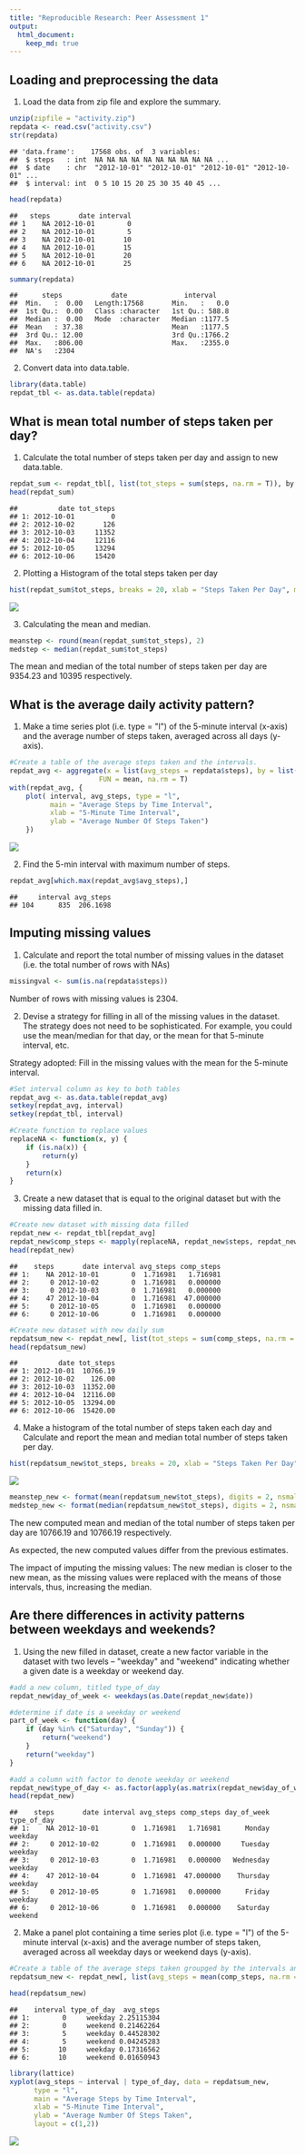 ```yaml
---
title: "Reproducible Research: Peer Assessment 1"
output: 
  html_document:
    keep_md: true
---
```



## Loading and preprocessing the data

1. Load the data from zip file and explore the summary.

```r
unzip(zipfile = "activity.zip")
repdata <- read.csv("activity.csv")
str(repdata)
```

```
## 'data.frame':	17568 obs. of  3 variables:
##  $ steps   : int  NA NA NA NA NA NA NA NA NA NA ...
##  $ date    : chr  "2012-10-01" "2012-10-01" "2012-10-01" "2012-10-01" ...
##  $ interval: int  0 5 10 15 20 25 30 35 40 45 ...
```

```r
head(repdata)
```

```
##   steps       date interval
## 1    NA 2012-10-01        0
## 2    NA 2012-10-01        5
## 3    NA 2012-10-01       10
## 4    NA 2012-10-01       15
## 5    NA 2012-10-01       20
## 6    NA 2012-10-01       25
```

```r
summary(repdata)
```

```
##      steps            date              interval     
##  Min.   :  0.00   Length:17568       Min.   :   0.0  
##  1st Qu.:  0.00   Class :character   1st Qu.: 588.8  
##  Median :  0.00   Mode  :character   Median :1177.5  
##  Mean   : 37.38                      Mean   :1177.5  
##  3rd Qu.: 12.00                      3rd Qu.:1766.2  
##  Max.   :806.00                      Max.   :2355.0  
##  NA's   :2304
```

2. Convert data into data.table.

```r
library(data.table)
repdat_tbl <- as.data.table(repdata)
```

## What is mean total number of steps taken per day?

1. Calculate the total number of steps taken per day and assign to new data.table.

```r
repdat_sum <- repdat_tbl[, list(tot_steps = sum(steps, na.rm = T)), by = date]
head(repdat_sum)
```

```
##          date tot_steps
## 1: 2012-10-01         0
## 2: 2012-10-02       126
## 3: 2012-10-03     11352
## 4: 2012-10-04     12116
## 5: 2012-10-05     13294
## 6: 2012-10-06     15420
```

2. Plotting a Histogram of the total steps taken per day

```r
hist(repdat_sum$tot_steps, breaks = 20, xlab = "Steps Taken Per Day", main = "Histogram of Total Steps Taken Per Day" )
```

![](PA1_template_files/figure-html/unnamed-chunk-4-1.png)<!-- -->

3. Calculating the mean and median.

```r
meanstep <- round(mean(repdat_sum$tot_steps), 2)
medstep <- median(repdat_sum$tot_steps)
```
The mean and median of the total number of steps taken per day are 9354.23 and 10395 respectively.

## What is the average daily activity pattern?
1. Make a time series plot (i.e. type = "l") of the 5-minute interval (x-axis) and the average number of steps taken, averaged across all days (y-axis).

```r
#Create a table of the average steps taken and the intervals.
repdat_avg <- aggregate(x = list(avg_steps = repdata$steps), by = list(interval = repdata$interval),
                      FUN = mean, na.rm = T)
with(repdat_avg, {
    plot( interval, avg_steps, type = "l",
          main = "Average Steps by Time Interval",
          xlab = "5-Minute Time Interval",
          ylab = "Average Number Of Steps Taken")
    })
```

![](PA1_template_files/figure-html/unnamed-chunk-6-1.png)<!-- -->

2. Find the 5-min interval with maximum number of steps.

```r
repdat_avg[which.max(repdat_avg$avg_steps),]
```

```
##     interval avg_steps
## 104      835  206.1698
```

## Imputing missing values
1. Calculate and report the total number of missing values in the dataset (i.e. the total number of rows with NAs)

```r
missingval <- sum(is.na(repdata$steps))
```
Number of rows with missing values is 2304.


2. Devise a strategy for filling in all of the missing values in the dataset. The strategy does not need to be sophisticated. For example, you could use the mean/median for that day, or the mean for that 5-minute interval, etc.

Strategy adopted: Fill in the missing values with the mean for the 5-minute interval.

```r
#Set interval column as key to both tables 
repdat_avg <- as.data.table(repdat_avg)
setkey(repdat_avg, interval)
setkey(repdat_tbl, interval)

#Create function to replace values
replaceNA <- function(x, y) {
    if (is.na(x)) {
        return(y)
    }
    return(x)
}
```


3. Create a new dataset that is equal to the original dataset but with the missing data filled in.

```r
#Create new dataset with missing data filled
repdat_new <- repdat_tbl[repdat_avg]
repdat_new$comp_steps <- mapply(replaceNA, repdat_new$steps, repdat_new$avg_steps)
head(repdat_new)
```

```
##    steps       date interval avg_steps comp_steps
## 1:    NA 2012-10-01        0  1.716981   1.716981
## 2:     0 2012-10-02        0  1.716981   0.000000
## 3:     0 2012-10-03        0  1.716981   0.000000
## 4:    47 2012-10-04        0  1.716981  47.000000
## 5:     0 2012-10-05        0  1.716981   0.000000
## 6:     0 2012-10-06        0  1.716981   0.000000
```

```r
#Create new dataset with new daily sum
repdatsum_new <- repdat_new[, list(tot_steps = sum(comp_steps, na.rm = T)), by = date]
head(repdatsum_new)
```

```
##          date tot_steps
## 1: 2012-10-01  10766.19
## 2: 2012-10-02    126.00
## 3: 2012-10-03  11352.00
## 4: 2012-10-04  12116.00
## 5: 2012-10-05  13294.00
## 6: 2012-10-06  15420.00
```


4. Make a histogram of the total number of steps taken each day and Calculate and report the mean and median total number of steps taken per day.

```r
hist(repdatsum_new$tot_steps, breaks = 20, xlab = "Steps Taken Per Day", main = "Histogram of Total Steps Taken Per Day" )
```

![](PA1_template_files/figure-html/unnamed-chunk-11-1.png)<!-- -->

```r
meanstep_new <- format(mean(repdatsum_new$tot_steps), digits = 2, nsmall = 2)
medstep_new <- format(median(repdatsum_new$tot_steps), digits = 2, nsmall = 2)
```

The new computed mean and median of the total number of steps taken per day are 10766.19 and 10766.19 respectively.


As expected, the new computed values differ from the previous estimates. 


The impact of imputing the missing values: The new median is closer to the new mean, as the missing values were replaced with the means of those intervals, thus, increasing the median.


## Are there differences in activity patterns between weekdays and weekends?
1. Using the new filled in dataset, create a new factor variable in the dataset with two levels – "weekday" and "weekend" indicating whether a given date is a weekday or weekend day.


```r
#add a new column, titled type_of_day
repdat_new$day_of_week <- weekdays(as.Date(repdat_new$date))

#determine if date is a weekday or weekend
part_of_week <- function(day) {
    if (day %in% c("Saturday", "Sunday")) {
        return("weekend")
    }
    return("weekday")
}

#add a column with factor to denote weekday or weekend
repdat_new$type_of_day <- as.factor(apply(as.matrix(repdat_new$day_of_week), 1, part_of_week))
head(repdat_new)
```

```
##    steps       date interval avg_steps comp_steps day_of_week type_of_day
## 1:    NA 2012-10-01        0  1.716981   1.716981      Monday     weekday
## 2:     0 2012-10-02        0  1.716981   0.000000     Tuesday     weekday
## 3:     0 2012-10-03        0  1.716981   0.000000   Wednesday     weekday
## 4:    47 2012-10-04        0  1.716981  47.000000    Thursday     weekday
## 5:     0 2012-10-05        0  1.716981   0.000000      Friday     weekday
## 6:     0 2012-10-06        0  1.716981   0.000000    Saturday     weekend
```

2. Make a panel plot containing a time series plot (i.e. type = "l") of the 5-minute interval (x-axis) and the average number of steps taken, averaged across all weekday days or weekend days (y-axis). 


```r
#Create a table of the average steps taken groupged by the intervals and type of day.
repdatsum_new <- repdat_new[, list(avg_steps = mean(comp_steps, na.rm = T)), by = list(interval, type_of_day)]

head(repdatsum_new)
```

```
##    interval type_of_day  avg_steps
## 1:        0     weekday 2.25115304
## 2:        0     weekend 0.21462264
## 3:        5     weekday 0.44528302
## 4:        5     weekend 0.04245283
## 5:       10     weekday 0.17316562
## 6:       10     weekend 0.01650943
```

```r
library(lattice)
xyplot(avg_steps ~ interval | type_of_day, data = repdatsum_new,
      type = "l",
      main = "Average Steps by Time Interval",
      xlab = "5-Minute Time Interval",
      ylab = "Average Number Of Steps Taken",
      layout = c(1,2))
```

![](PA1_template_files/figure-html/unnamed-chunk-13-1.png)<!-- -->

